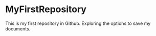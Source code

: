 # MyFirstRepository
This is my first repository in Github. Exploring the options to save my documents.
